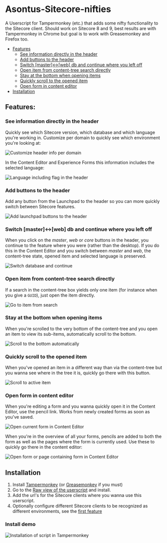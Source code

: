 Asontus-Sitecore-nifties
========================

A Userscript for Tampermonkey (etc.) that adds some nifty functionality to the Sitecore client. Should work on Sitecore 8 and 9, best results are with Tampermonkey in Chrome but goal is to work with Greasemonkey and Firefox too.

- [Features](#features)
  - [See information directly in the header](#see-information-directly-in-the-header)
  - [Add buttons to the header](#add-buttons-to-the-header)
  - [Switch [master]<->[web] db and continue where you left off](#switch-master-web-db-and-continue-where-you-left-off)
  - [Open item from content-tree search directly](#open-item-from-content-tree-search-directly)
  - [Stay at the bottom when opening items](#stay-at-the-bottom-when-opening-items)
  - [Quickly scroll to the opened item](#quickly-scroll-to-the-opened-item)
  - [Open form in content editor](#open-form-in-content-editor)
- [Installation](#installation)

Features:
---------

### See information directly in the header

Quickly see which Sitecore version, which database and which language you're working in. Customize per domain to quickly see which environment you're looking at:

![Customize header info per domain](./assets/register-domain.gif)

In the Content Editor and Experience Forms this information includes the selected language:

![Language including flag in the header](./assets/language.gif)

### Add buttons to the header

Add any button from the Launchpad to the header so you can more quickly switch between Sitecore features.

![Add launchpad buttons to the header](./assets/quick-access.gif)

### Switch [master]<->[web] db and continue where you left off

When you click on the _master_, _web_ or _core_ buttons in the header, you continue to the feature where you were (rather than the desktop). If you do this in the Content Editor and you switch between _master_ and _web_, the content-tree state, opened item and selected language is preserved.

![Switch database and continue](./assets/continue-to-tree.gif)

### Open item from content-tree search directly

If a search in the content-tree box yields only one item (for instance when you give a `GUID`), just open the item directly.

![Go to item from search](./assets/instant-go.gif)

### Stay at the bottom when opening items

When you're scrolled to the very bottom of the content-tree and you open an item to view its sub-items, automatically scroll to the bottom.

![Scroll to the bottom automatically](./assets/scroll-to-bottom.gif)

### Quickly scroll to the opened item

When you've opened an item in a different way than via the content-tree but you wanna see where in the tree it is, quickly go there with this button.

![Scroll to active item](./assets/scroll-to-selected.gif)

### Open form in content editor

When you're editing a form and you wanna quickly open it in the Content Editor, use the pencil link. Works from newly created forms as soon as you've saved.

![Open current form in Content Editor](./assets/new-form-pencil.gif)

When you're in the overview of all your forms, pencils are added to both the form as well as the pages where the form is currently used. Use these to quickly go there in the content editor:

![Open form or page containing form in Content Editor](./assets/forms-overview-pencils.gif)

Installation
------------

1. Install [Tampermonkey](https://www.tampermonkey.net/) (or [Greasemonkey](https://addons.mozilla.org/en-US/firefox/addon/greasemonkey/) if you must)
2. Go to the [Raw view of the userscript](https://github.com/asontu/Asontus-Sitecore-nifties/raw/2cefa5bd69e56685a77f0592fe4cbc939ea311cb/sitecore-nifties.user.js) and install.
3. Add the url's for the Sitecore clients where you wanna use this userscript.
4. Optionally configure different Sitecore clients to be recognized as different environments, see the [first feature](#see-information-directly-in-the-header)

### Install demo

![Installation of script in Tampermonkey](./assets/install-script.gif)